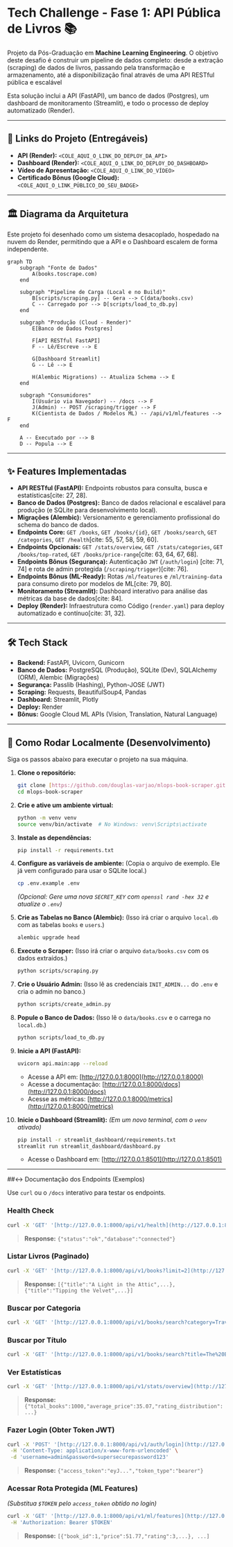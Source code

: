 # Tech Challenge - Fase 1: API Pública de Livros 📚

Projeto da Pós-Graduação em **Machine Learning Engineering**. O objetivo deste desafio é construir um pipeline de dados completo: desde a extração (scraping) de dados de livros, passando pela transformação e armazenamento, até a disponibilização final através de uma API RESTful pública e escalável

Esta solução inclui a API (FastAPI), um banco de dados (Postgres), um dashboard de monitoramento (Streamlit), e todo o processo de deploy automatizado (Render).

---

## 🚀 Links do Projeto (Entregáveis)

* **API (Render):** `<COLE_AQUI_O_LINK_DO_DEPLOY_DA_API>` 
* **Dashboard (Render):** `<COLE_AQUI_O_LINK_DO_DEPLOY_DO_DASHBOARD>`
* **Vídeo de Apresentação:** `<COLE_AQUI_O_LINK_DO_VÍDEO>` 
* **Certificado Bônus (Google Cloud):** `<COLE_AQUI_O_LINK_PÚBLICO_DO_SEU_BADGE>`

---

## 🏛️ Diagrama da Arquitetura

Este projeto foi desenhado como um sistema desacoplado, hospedado na nuvem do Render, permitindo que a API e o Dashboard escalem de forma independente.

```mermaid
graph TD
    subgraph "Fonte de Dados"
        A(books.toscrape.com)
    end

    subgraph "Pipeline de Carga (Local e no Build)"
        B[scripts/scraping.py] -- Gera --> C(data/books.csv)
        C -- Carregado por --> D[scripts/load_to_db.py]
    end

    subgraph "Produção (Cloud - Render)"
        E[Banco de Dados Postgres]

        F[API RESTful FastAPI]
        F -- Lê/Escreve --> E
        
        G[Dashboard Streamlit]
        G -- Lê --> E

        H(Alembic Migrations) -- Atualiza Schema --> E
    end

    subgraph "Consumidores"
        I(Usuário via Navegador) -- /docs --> F
        J(Admin) -- POST /scraping/trigger --> F
        K(Cientista de Dados / Modelos ML) -- /api/v1/ml/features --> F
    end

    A -- Executado por --> B
    D -- Popula --> E
```

---

## ✨ Features Implementadas

* **API RESTful (FastAPI):** Endpoints robustos para consulta, busca e estatísticas[cite: 27, 28].
* **Banco de Dados (Postgres):** Banco de dados relacional e escalável para produção (e SQLite para desenvolvimento local).
* **Migrações (Alembic):** Versionamento e gerenciamento profissional do schema do banco de dados.
* **Endpoints Core:** `GET /books`, `GET /books/{id}`, `GET /books/search`, `GET /categories`, `GET /health`[cite: 55, 57, 58, 59, 60].
* **Endpoints Opcionais:** `GET /stats/overview`, `GET /stats/categories`, `GET /books/top-rated`, `GET /books/price-range`[cite: 63, 64, 67, 68].
* **Endpoints Bônus (Segurança):** Autenticação `JWT` (`/auth/login`) [cite: 71, 74] e rota de admin protegida (`/scraping/trigger`)[cite: 76].
* **Endpoints Bônus (ML-Ready):** Rotas `/ml/features` e `/ml/training-data` para consumo direto por modelos de ML[cite: 79, 80].
* **Monitoramento (Streamlit):** Dashboard interativo para análise das métricas da base de dados[cite: 84].
* **Deploy (Render):** Infraestrutura como Código (`render.yaml`) para deploy automatizado e contínuo[cite: 31, 32].

---

## 🛠️ Tech Stack

* **Backend:** FastAPI, Uvicorn, Gunicorn
* **Banco de Dados:** PostgreSQL (Produção), SQLite (Dev), SQLAlchemy (ORM), Alembic (Migrações)
* **Segurança:** Passlib (Hashing), Python-JOSE (JWT)
* **Scraping:** Requests, BeautifulSoup4, Pandas
* **Dashboard:** Streamlit, Plotly
* **Deploy:** Render
* **Bônus:** Google Cloud ML APIs (Vision, Translation, Natural Language)

---

## 🚀 Como Rodar Localmente (Desenvolvimento)

Siga os passos abaixo para executar o projeto na sua máquina.

1.  **Clone o repositório:**
    ```bash
    git clone [https://github.com/douglas-varjao/mlops-book-scraper.git](https://github.com/douglas-varjao/mlops-book-scraper.git)
    cd mlops-book-scraper
    ```

2.  **Crie e ative um ambiente virtual:**
    ```bash
    python -m venv venv
    source venv/bin/activate  # No Windows: venv\Scripts\activate
    ```

3.  **Instale as dependências:**
    ```bash
    pip install -r requirements.txt
    ```

4.  **Configure as variáveis de ambiente:**
    (Copia o arquivo de exemplo. Ele já vem configurado para usar o SQLite local.)
    ```bash
    cp .env.example .env
    ```
    *(Opcional: Gere uma nova `SECRET_KEY` com `openssl rand -hex 32` e atualize o `.env`)*

5.  **Crie as Tabelas no Banco (Alembic):**
    (Isso irá criar o arquivo `local.db` com as tabelas `books` e `users`.)
    ```bash
    alembic upgrade head
    ```

6.  **Execute o Scraper:**
    (Isso irá criar o arquivo `data/books.csv` com os dados extraídos.)
    ```bash
    python scripts/scraping.py
    ```

7.  **Crie o Usuário Admin:**
    (Isso lê as credenciais `INIT_ADMIN...` do `.env` e cria o admin no banco.)
    ```bash
    python scripts/create_admin.py
    ```

8.  **Popule o Banco de Dados:**
    (Isso lê o `data/books.csv` e o carrega no `local.db`.)
    ```bash
    python scripts/load_to_db.py
    ```

9.  **Inicie a API (FastAPI):**
    ```bash
    uvicorn api.main:app --reload
    ```
    * Acesse a API em: [http://127.0.0.1:8000](http://127.0.0.1:8000)
    * Acesse a documentação: [http://127.0.0.1:8000/docs](http://127.0.0.1:8000/docs)
    * Acesse as métricas: [http://127.0.0.1:8000/metrics](http://127.0.0.1:8000/metrics)

10. **Inicie o Dashboard (Streamlit):**
    *(Em um novo terminal, com o `venv` ativado)*
    ```bash
    pip install -r streamlit_dashboard/requirements.txt
    streamlit run streamlit_dashboard/dashboard.py
    ```
    * Acesse o Dashboard em: [http://127.0.0.1:8501](http://127.0.0.1:8501)

---

##↔️ Documentação dos Endpoints (Exemplos)

Use `curl` ou o `/docs` interativo para testar os endpoints.

### Health Check
```bash
curl -X 'GET' '[http://127.0.0.1:8000/api/v1/health](http://127.0.0.1:8000/api/v1/health)'
```
> **Response:** `{"status":"ok","database":"connected"}`

### Listar Livros (Paginado)
```bash
curl -X 'GET' '[http://127.0.0.1:8000/api/v1/books?limit=2](http://127.0.0.1:8000/api/v1/books?limit=2)'
```
> **Response:** `[{"title":"A Light in the Attic",...}, {"title":"Tipping the Velvet",...}]`

### Buscar por Categoria
```bash
curl -X 'GET' '[http://127.0.0.1:8000/api/v1/books/search?category=Travel](http://127.0.0.1:8000/api/v1/books/search?category=Travel)'
```

### Buscar por Título
```bash
curl -X 'GET' '[http://127.0.0.1:8000/api/v1/books/search?title=The%20Black%20Maria](http://127.0.0.1:8000/api/v1/books/search?title=The%20Black%20Maria)'
```

### Ver Estatísticas
```bash
curl -X 'GET' '[http://127.0.0.1:8000/api/v1/stats/overview](http://127.0.0.1:8000/api/v1/stats/overview)'
```
> **Response:** `{"total_books":1000,"average_price":35.07,"rating_distribution":...}`

### Fazer Login (Obter Token JWT)
```bash
curl -X 'POST' '[http://127.0.0.1:8000/api/v1/auth/login](http://127.0.0.1:8000/api/v1/auth/login)' \
 -H 'Content-Type: application/x-www-form-urlencoded' \
 -d 'username=admin&password=supersecurepassword123'
```
> **Response:** `{"access_token":"eyJ...","token_type":"bearer"}`

### Acessar Rota Protegida (ML Features)
*(Substitua `$TOKEN` pelo `access_token` obtido no login)*
```bash
curl -X 'GET' '[http://127.0.0.1:8000/api/v1/ml/features](http://127.0.0.1:8000/api/v1/ml/features)' \
 -H 'Authorization: Bearer $TOKEN'
```
> **Response:** `[{"book_id":1,"price":51.77,"rating":3,...}, ...]`